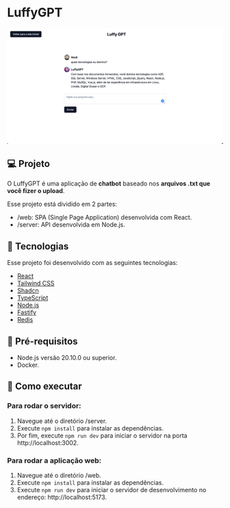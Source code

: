 # LuffyGPT

![LuffyGPT](.github/cover.png)

## 💻 Projeto
O LuffyGPT é uma aplicação de **chatbot** baseado nos **arquivos .txt que você fizer o upload**.

Esse projeto está dividido em 2 partes:

- /web: SPA (Single Page Application) desenvolvida com React.
- /server: API desenvolvida em Node.js.

## 🧪 Tecnologias

Esse projeto foi desenvolvido com as seguintes tecnologias:

- [React](https://reactjs.org)
- [Tailwind CSS](https://tailwindcss.com)
- [Shadcn](https://ui.shadcn.com)
- [TypeScript](https://www.typescriptlang.org)
- [Node.js](https://nodejs.org)
- [Fastify](https://fastify.dev)
- [Redis](https://redis.io)

## 🚨 Pré-requisitos

- Node.js versão 20.10.0 ou superior.
- Docker.

## 🚀 Como executar

### Para rodar o servidor:

1. Navegue até o diretório /server.
2. Execute `npm install` para instalar as dependências.
3. Por fim, execute `npm run dev` para iniciar o servidor na porta http://localhost:3002.

### Para rodar a aplicação web:

1. Navegue até o diretório /web.
2. Execute `npm install` para instalar as dependências.
3. Execute `npm run dev` para iniciar o servidor de desenvolvimento no endereço: http://localhost:5173.
